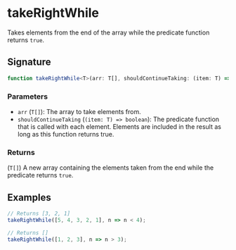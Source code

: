 # takeRightWhile

Takes elements from the end of the array while the predicate function returns `true`.

## Signature

```typescript
function takeRightWhile<T>(arr: T[], shouldContinueTaking: (item: T) => boolean): T[]
```

### Parameters 

- `arr` (`T[]`): The array to take elements from.
- `shouldContinueTaking` (`(item: T) => boolean`): The predicate function that is called with each element. Elements are included in the result as long as this function returns true.

### Returns

(`T[]`) A new array containing the elements taken from the end while the predicate returns `true`.


## Examples

```typescript
// Returns [3, 2, 1]
takeRightWhile([5, 4, 3, 2, 1], n => n < 4);

// Returns []
takeRightWhile([1, 2, 3], n => n > 3);
```